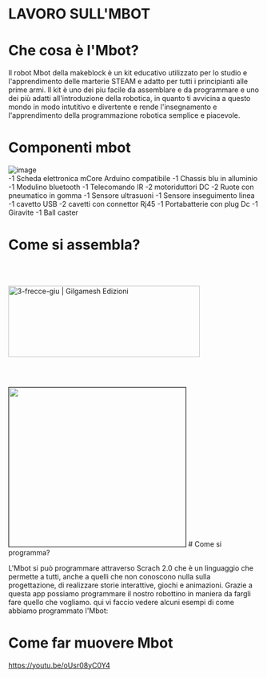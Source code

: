 # LAVORO SULL'MBOT

# Che cosa è l'Mbot?

Il robot Mbot della makeblock è un kit educativo utilizzato per lo studio e l'apprendimento delle marterie STEAM e adatto per tutti i principianti alle prime armi.
Il kit è uno dei piu facile da assemblare e da programmare e uno dei più adatti all'introduzione della robotica, in quanto ti avvicina a questo mondo in modo intutitivo e divertente e rende l'insegnamento e l'apprendimento della programmazione robotica semplice e piacevole.

# Componenti mbot

![image](https://user-images.githubusercontent.com/101712540/161950753-905af191-6647-4a75-98b7-d26090f35068.png)      
                                                                                                                        -1 Scheda elettronica mCore Arduino compatibile 
                                                                                                                        -1 Chassis blu in alluminio 
                                                                                                                        -1 Modulino bluetooth
                                                                                                                        -1 Telecomando IR
                                                                                                                        -2 motoriduttori DC
                                                                                                                        -2 Ruote con pneumatico in gomma
                                                                                                                        -1 Sensore ultrasuoni 
                                                                                                                        -1 Sensore inseguimento linea
                                                                                                                        -1 cavetto USB
                                                                                                                        -2 cavetti con connettor Rj45
                                                                                                                        -1 Portabatterie con plug Dc
                                                                                                                        -1 Giravite
                                                                                                                        -1 Ball caster
                                                                                                                        
                                                                                                                                                                           
                                                                                                                       
                                                                                                                      
                                                                                                                      
                                                                                                                      
# Come si assembla?

<img src="https://gilgameshedizioni.com/wp-content/uploads/2019/03/3-frecce-giu.png" jsaction="load:XAeZkd;" jsname="HiaYvf" class="n3VNCb" alt="3-frecce-giu | 
Gilgamesh Edizioni" data-noaft="1" style="width: 383px; height: 142.341px; margin: 45.6795px 0px;">

 <img src="https://www.futurashop.it/image/catalog/data/robotica/assembly.gif" style="border-width: 1px; border-style: solid; width: 354px; height: 318px;">
# Come si programma?
 
 L'Mbot si può programmare attraverso Scrach 2.0 che è un linguaggio che permette a tutti, anche a quelli che non conoscono nulla sulla progettazione, di realizzare storie interattive, giochi e animazioni. Grazie a questa app possiamo programmare il nostro robottino in maniera da fargli fare quello che vogliamo. 
 qui vi faccio vedere alcuni esempi di come abbiamo programmato l'Mbot:
# Come far muovere Mbot

https://youtu.be/oUsr08yC0Y4



 
















